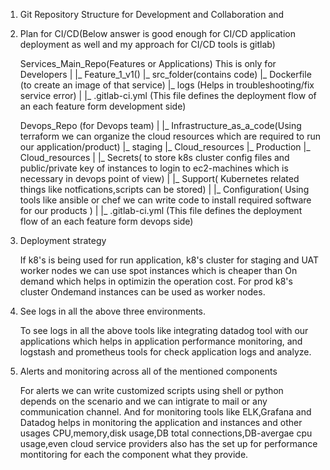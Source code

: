 1. Git Repository Structure for Development and Collaboration and 
2. Plan for CI/CD(Below answer is good enough for CI/CD application deployment as well and my approach for CI/CD tools is gitlab)
   
   Services_Main_Repo(Features or Applications) This is only for Developers
   |
   |_ Feature_1_v1()
      |_ src_folder(contains code)
      |_ Dockerfile (to create an image of that service)
      |_ logs (Helps in troubleshooting/fix service error)
   |
   |_ .gitlab-ci.yml (This file defines the deployment flow of an each feature form development side)


   Devops_Repo  (for Devops team)
   |
   |_ Infrastructure_as_a_code(Using terraform we can organize the cloud resources which are required to run our application/product)
      |_ staging
         |_ Cloud_resources
      |_ Production
         |_ Cloud_resources
   |
   |_ Secrets( to store k8s cluster config files and public/private key of instances to login to ec2-machines which is necessary in devops point of view)
   |
   |_ Support( Kubernetes related things like notfications,scripts can be stored)
   |
   |_ Configuration( Using tools like ansible or chef we can write code to install required software for our products )
   |
   |_ .gitlab-ci.yml (This file defines the deployment flow of an each feature form devops side)
   
3. Deployment strategy
    
    If k8's is being used for run application, k8's cluster for staging and UAT worker nodes we can use spot instances which is cheaper than On demand which helps in optimizin the operation cost. For prod  k8's cluster Ondemand instances can be used as worker nodes.

4. See logs in all the above three environments.

    To see logs in all the above tools like integrating datadog tool with our applications which helps in application performance monitoring, and logstash and prometheus tools for check application logs and analyze.

5. Alerts and monitoring across all of the mentioned components
    
    For alerts we can write customized scripts using shell or python depends on the scenario and we can intigrate to mail or any communication channel. And for monitoring tools like ELK,Grafana and Datadog  helps in monitoring the application and instances and other usages CPU,memory,disk usage,DB total connections,DB-avergae cpu usage,even cloud service providers also has the set up for performance montitoring for each the component what they provide.
          
